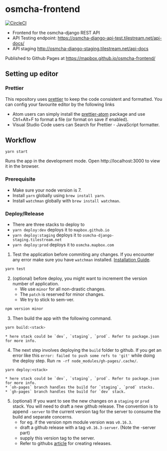 # osmcha-frontend
[![CircleCI](https://circleci.com/gh/mapbox/osmcha-frontend.svg?style=svg)](https://circleci.com/gh/mapbox/osmcha-frontend)

- Frontend for the osmcha-django REST API  
- API Testing endpoint: https://osmcha-django-api-test.tilestream.net/api-docs/
- API staging http://osmcha-django-staging.tilestream.net/api-docs

Published to Github Pages at https://mapbox.github.io/osmcha-frontend/

## Setting up editor

### Prettier
This repository uses [prettier](https://github.com/prettier/prettier) to keep the code consistent and formatted. You can config your favourite editor by the following links
- Atom users can simply install the [prettier-atom](https://atom.io/packages/prettier-atom) package and use Ctrl+Alt+F to format a file (or format on save if enabled).
- Visual Studio Code users can Search for Prettier - JavaScript formatter.

## Workflow

`yarn start`

Runs the app in the development mode.
Open http://localhost:3000 to view it in the browser.


### Prerequisite
- Make sure your node version is 7.
- Install `yarn` globally using `brew install yarn`.
- Install `watchman` globally with `brew install watchman`.

### Deploy/Release
- There are three stacks to deploy to
- `yarn deploy:dev` deploys it to `mapbox.github.io`
- `yarn deploy:staging` deploys it to `osmcha-django-staging.tilestream.net`
- `yarn deploy:prod` deploys it to `osmcha.mapbox.com`

1. Test the application before commiting any changes. If you encounter any error make sure you have `watchman` installed. [Installation Guide](https://facebook.github.io/watchman/docs/install.html).

```bash
yarn test
```

2. (optional) before deploy, you might want to increment the version number of application.
    * We use `minor` for all non-drastic changes.
    * The `patch` is reserved for minor changes. 
    * We try to stick to sem-ver.
```bash
npm version minor
```


3. Then build the app with the following command.
```bash
yarn build:<stack>
```
    * here stack could be `dev`, `staging`, `prod`. Refer to package.json for more info.

4. The next step involves deploying the `build` folder to github. If you get an error like this `error: failed to push some refs to 'git'` while doing the deploy step. Run `rm -rf node_modules/gh-pages/.cache/`.
```
yarn deploy:<stack>
```
    * here stack could be `dev`, `staging`, `prod`. Refer to package.json for more info.
    * `oh-pages` branch handles the build for `staging`, `prod` stacks.
    * `gh-pages` branch handles the build for `dev` stack.


5. (optional) If you want to see the new changes on a `staging` or `prod` stack. You will need to draft a new github release. The convention is to append `-server` to the current version tag for the server to consume the build and separate concerns.
    * for eg. if the version npm module version was `v0.16.3`.
    * draft a github release with a tag `v0.16.3-server`. (Note the -server part)
    * supply this version tag to the server.
    * Refer to githubs [article](https://help.github.com/articles/creating-releases/) for creating releases.
